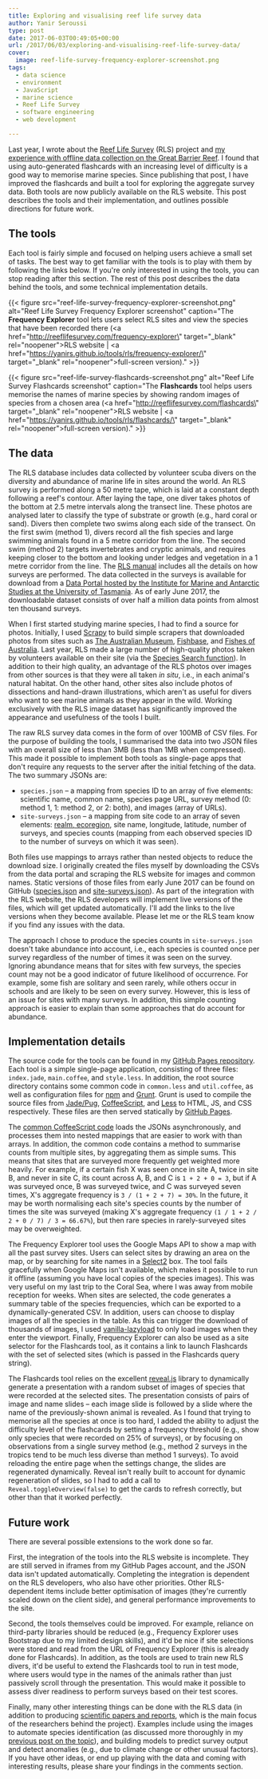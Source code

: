 ```yaml
---
title: Exploring and visualising reef life survey data
author: Yanir Seroussi
type: post
date: 2017-06-03T00:49:05+00:00
url: /2017/06/03/exploring-and-visualising-reef-life-survey-data/
cover:
  image: reef-life-survey-frequency-explorer-screenshot.png
tags:
  - data science
  - environment
  - JavaScript
  - marine science
  - Reef Life Survey
  - software engineering
  - web development

---
```

Last year, I wrote about the <a href="http://reeflifesurvey.com" target="_blank" rel="noopener">Reef Life Survey</a> (RLS) project and [my experience with offline data collection on the Great Barrier Reef][1]. I found that using auto-generated flashcards with an increasing level of difficulty is a good way to memorise marine species. Since publishing that post, I have improved the flashcards and built a tool for exploring the aggregate survey data. Both tools are now publicly available on the RLS website. This post describes the tools and their implementation, and outlines possible directions for future work.

## The tools

Each tool is fairly simple and focused on helping users achieve a small set of tasks. The best way to get familiar with the tools is to play with them by following the links below. If you're only interested in using the tools, you can stop reading after this section. The rest of this post describes the data behind the tools, and some technical implementation details.

{{< figure src="reef-life-survey-frequency-explorer-screenshot.png" alt="Reef Life Survey Frequency Explorer screenshot" caption="The **Frequency Explorer** tool lets users select RLS sites and view the species that have been recorded there (<a href=\"http://reeflifesurvey.com/frequency-explorer\" target=\"_blank\" rel=\"noopener\">RLS website</a> | <a href=\"https://yanirs.github.io/tools/rls/frequency-explorer/\" target=\"_blank\" rel=\"noopener\">full-screen version</a>)." >}}

{{< figure src="reef-life-survey-flashcards-screenshot.png" alt="Reef Life Survey Flashcards screenshot" caption="The **Flashcards** tool helps users memorise the names of marine species by showing random images of species from a chosen area (<a href=\"http://reeflifesurvey.com/flashcards\" target=\"_blank\" rel=\"noopener\">RLS website</a> | <a href=\"https://yanirs.github.io/tools/rls/flashcards/\" target=\"_blank\" rel=\"noopener\">full-screen version</a>)." >}} 

## The data

The RLS database includes data collected by volunteer scuba divers on the diversity and abundance of marine life in sites around the world. An RLS survey is performed along a 50 metre tape, which is laid at a constant depth following a reef's contour. After laying the tape, one diver takes photos of the bottom at 2.5 metre intervals along the transect line. These photos are analysed later to classify the type of substrate or growth (e.g., hard coral or sand). Divers then complete two swims along each side of the transect. On the first swim (method 1), divers record all the fish species and large swimming animals found in a 5 metre corridor from the line. The second swim (method 2) targets invertebrates and cryptic animals, and requires keeping closer to the bottom and looking under ledges and vegetation in a 1 metre corridor from the line. The <a href="http://reeflifesurvey.com/wp-content/uploads/2015/07/NEW-Methods-Manual_150815.pdf" target="_blank" rel="noopener">RLS manual</a> includes all the details on how surveys are performed. The data collected in the surveys is available for download from a <a href="http://reeflifesurvey.imas.utas.edu.au/static/landing.html" target="_blank" rel="noopener">Data Portal hosted by the Institute for Marine and Antarctic Studies at the University of Tasmania</a>. As of early June 2017, the downloadable dataset consists of over half a million data points from almost ten thousand surveys.

When I first started studying marine species, I had to find a source for photos. Initially, I used <a href="https://scrapy.org/" target="_blank" rel="noopener">Scrapy</a> to build simple scrapers that downloaded photos from sites such as <a href="https://australianmuseum.net.au/animals" target="_blank" rel="noopener">The Australian Museum</a>, <a href="http://www.fishbase.org/" target="_blank" rel="noopener">Fishbase</a>, and <a href="http://fishesofaustralia.net.au/" target="_blank" rel="noopener">Fishes of Australia</a>. Last year, RLS made a large number of high-quality photos taken by volunteers available on their site (via the <a href="http://reeflifesurvey.com/species-search/" target="_blank" rel="noopener">Species Search function</a>). In addition to their high quality, an advantage of the RLS photos over images from other sources is that they were all taken _in situ_, i.e., in each animal's natural habitat. On the other hand, other sites also include photos of dissections and hand-drawn illustrations, which aren't as useful for divers who want to see marine animals as they appear in the wild. Working exclusively with the RLS image dataset has significantly improved the appearance and usefulness of the tools I built.

The raw RLS survey data comes in the form of over 100MB of CSV files. For the purpose of building the tools, I summarised the data into two JSON files with an overall size of less than 3MB (less than 1MB when compressed). This made it possible to implement both tools as single-page apps that don't require any requests to the server after the initial fetching of the data. The two summary JSONs are:

  * `species.json` &ndash; a mapping from species ID to an array of five elements: scientific name, common name, species page URL, survey method (0: method 1, 1: method 2, or 2: both), and images (array of URLs).
  * `site-surveys.json` &ndash; a mapping from site code to an array of seven elements: <a href="https://en.wikipedia.org/wiki/List_of_marine_ecoregions" target="_blank" rel="noopener">realm, ecoregion</a>, site name, longitude, latitude, number of surveys, and species counts (mapping from each observed species ID to the number of surveys on which it was seen).

Both files use mappings to arrays rather than nested objects to reduce the download size. I originally created the files myself by downloading the CSVs from the data portal and scraping the RLS website for images and common names. Static versions of those files from early June 2017 can be found on GitHub (<a href="https://yanirs.github.io/tools/rls/api-species.json" target="_blank" rel="noopener">species.json</a> and <a href="https://yanirs.github.io/tools/rls/api-site-surveys.json" target="_blank" rel="noopener">site-surveys.json</a>). As part of the integration with the RLS website, the RLS developers will implement live versions of the files, which will get updated automatically. I'll add the links to the live versions when they become available. Please let me or the RLS team know if you find any issues with the data.

The approach I chose to produce the species counts in `site-surveys.json` doesn't take abundance into account, i.e., each species is counted once per survey regardless of the number of times it was seen on the survey. Ignoring abundance means that for sites with few surveys, the species count may not be a good indicator of future likelihood of occurrence. For example, some fish are solitary and seen rarely, while others occur in schools and are likely to be seen on every survey. However, this is less of an issue for sites with many surveys. In addition, this simple counting approach is easier to explain than some approaches that do account for abundance.

## Implementation details

The source code for the tools can be found in my <a href="https://github.com/yanirs/yanirs.github.io/tree/master/tools/rls/src" target="_blank" rel="noopener">GitHub Pages repository</a>. Each tool is a simple single-page application, consisting of three files: `index.jade`, `main.coffee`, and `style.less`. In addition, the root source directory contains some common code in `common.less` and `util.coffee`, as well as configuration files for <a href="https://www.npmjs.com/" target="_blank" rel="noopener">npm</a> and <a href="https://gruntjs.com/" target="_blank" rel="noopener">Grunt</a>. Grunt is used to compile the source files from <a href="https://pugjs.org/" target="_blank" rel="noopener">Jade/Pug</a>, <a href="http://coffeescript.org/" target="_blank" rel="noopener">CoffeeScript</a>, and <a href="http://lesscss.org/" target="_blank" rel="noopener">Less</a> to HTML, JS, and CSS respectively. These files are then served statically by <a href="https://pages.github.com/" target="_blank" rel="noopener">GitHub Pages</a>.

The <a href="https://github.com/yanirs/yanirs.github.io/blob/master/tools/rls/src/util.coffee" target="_blank" rel="noopener">common CoffeeScript code</a> loads the JSONs asynchronously, and processes them into nested mappings that are easier to work with than arrays. In addition, the common code contains a method to summarise counts from multiple sites, by aggregating them as simple sums. This means that sites that are surveyed more frequently get weighted more heavily. For example, if a certain fish X was seen once in site A, twice in site B, and never in site C, its count across A, B, and C is `1 + 2 + 0 = 3`, but if A was surveyed once, B was surveyed twice, and C was surveyed seven times, X's aggregate frequency is `3 / (1 + 2 + 7) = 30%`. In the future, it may be worth normalising each site's species counts by the number of times the site was surveyed (making X's aggregate frequency `(1 / 1 + 2 / 2 + 0 / 7) / 3 = 66.67%`), but then rare species in rarely-surveyed sites may be overweighted. 

The Frequency Explorer tool uses the Google Maps API to show a map with all the past survey sites. Users can select sites by drawing an area on the map, or by searching for site names in a <a href="https://select2.github.io/" target="_blank" rel="noopener">Select2</a> box. The tool fails gracefully when Google Maps isn't available, which makes it possible to run it offline (assuming you have local copies of the species images). This was very useful on my last trip to the Coral Sea, where I was away from mobile reception for weeks. When sites are selected, the code generates a summary table of the species frequencies, which can be exported to a dynamically-generated CSV. In addition, users can choose to display images of all the species in the table. As this can trigger the download of thousands of images, I used <a href="https://www.npmjs.com/package/vanilla-lazyload" target="_blank" rel="noopener">vanilla-lazyload</a> to only load images when they enter the viewport. Finally, Frequency Explorer can also be used as a site selector for the Flashcards tool, as it contains a link to launch Flashcards with the set of selected sites (which is passed in the Flashcards query string).

The Flashcards tool relies on the excellent <a href="https://github.com/hakimel/reveal.js/" target="_blank" rel="noopener">reveal.js</a> library to dynamically generate a presentation with a random subset of images of species that were recorded at the selected sites. The presentation consists of pairs of image and name slides &ndash; each image slide is followed by a slide where the name of the previously-shown animal is revealed. As I found that trying to memorise all the species at once is too hard, I added the ability to adjust the difficulty level of the flashcards by setting a frequency threshold (e.g., show only species that were recorded on 25% of surveys), or by focusing on observations from a single survey method (e.g., method 2 surveys in the tropics tend to be much less diverse than method 1 surveys). To avoid reloading the entire page when the settings change, the slides are regenerated dynamically. Reveal isn't really built to account for dynamic regeneration of slides, so I had to add a call to `Reveal.toggleOverview(false)` to get the cards to refresh correctly, but other than that it worked perfectly.

## Future work

There are several possible extensions to the work done so far.

First, the integration of the tools into the RLS website is incomplete. They are still served in iframes from my GitHub Pages account, and the JSON data isn't updated automatically. Completing the integration is dependent on the RLS developers, who also have other priorities. Other RLS-dependent items include better optimisation of images (they're currently scaled down on the client side), and general performance improvements to the site.

Second, the tools themselves could be improved. For example, reliance on third-party libraries should be reduced (e.g., Frequency Explorer uses Bootstrap due to my limited design skills), and it'd be nice if site selections were stored and read from the URL of Frequency Explorer (this is already done for Flashcards). In addition, as the tools are used to train new RLS divers, it'd be useful to extend the Flashcards tool to run in test mode, where users would type in the names of the animals rather than just passively scroll through the presentation. This would make it possible to assess diver readiness to perform surveys based on their test scores.

Finally, many other interesting things can be done with the RLS data (in addition to producing <a href="http://reeflifesurvey.com/scientific-papers/" target="_blank" rel="noopener">scientific papers and reports</a>, which is the main focus of the researchers behind the project). Examples include using the images to automate species identification (as discussed more thoroughly in my [previous post on the topic][1]), and building models to predict survey output and detect anomalies (e.g., due to climate change or other unusual factors). If you have other ideas, or end up playing with the data and coming with interesting results, please share your findings in the comments section.

 [1]: http://yanirseroussi.com/2016/01/24/the-joys-of-offline-data-collection/
